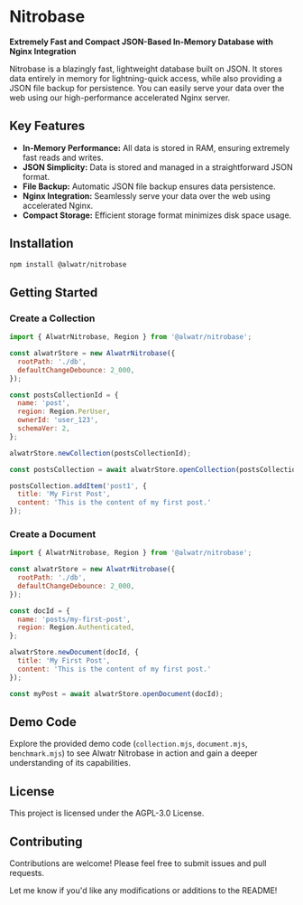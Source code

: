 # Nitrobase

**Extremely Fast and Compact JSON-Based In-Memory Database with Nginx Integration**

Nitrobase is a blazingly fast, lightweight database built on JSON. It stores data entirely in memory for lightning-quick access, while also providing a JSON file backup for persistence. You can easily serve your data over the web using our high-performance accelerated Nginx server.

## Key Features

* **In-Memory Performance:** All data is stored in RAM, ensuring extremely fast reads and writes.
* **JSON Simplicity:** Data is stored and managed in a straightforward JSON format.
* **File Backup:** Automatic JSON file backup ensures data persistence.
* **Nginx Integration:** Seamlessly serve your data over the web using accelerated Nginx.
* **Compact Storage:** Efficient storage format minimizes disk space usage.

## Installation

```bash
npm install @alwatr/nitrobase
```

## Getting Started

### Create a Collection

```js
import { AlwatrNitrobase, Region } from '@alwatr/nitrobase';

const alwatrStore = new AlwatrNitrobase({
  rootPath: './db',
  defaultChangeDebounce: 2_000, 
});

const postsCollectionId = {
  name: 'post',
  region: Region.PerUser,
  ownerId: 'user_123',
  schemaVer: 2,
};

alwatrStore.newCollection(postsCollectionId);

const postsCollection = await alwatrStore.openCollection(postsCollectionId);

postsCollection.addItem('post1', {
  title: 'My First Post',
  content: 'This is the content of my first post.'
});
```

### Create a Document

```js
import { AlwatrNitrobase, Region } from '@alwatr/nitrobase';

const alwatrStore = new AlwatrNitrobase({
  rootPath: './db',
  defaultChangeDebounce: 2_000, 
});

const docId = {
  name: 'posts/my-first-post',
  region: Region.Authenticated,
};

alwatrStore.newDocument(docId, {
  title: 'My First Post',
  content: 'This is the content of my first post.'
});

const myPost = await alwatrStore.openDocument(docId);
```

## Demo Code

Explore the provided demo code (`collection.mjs`, `document.mjs`, `benchmark.mjs`) to see Alwatr Nitrobase in action and gain a deeper understanding of its capabilities.

## License

This project is licensed under the AGPL-3.0 License.

## Contributing

Contributions are welcome! Please feel free to submit issues and pull requests.

Let me know if you'd like any modifications or additions to the README!
